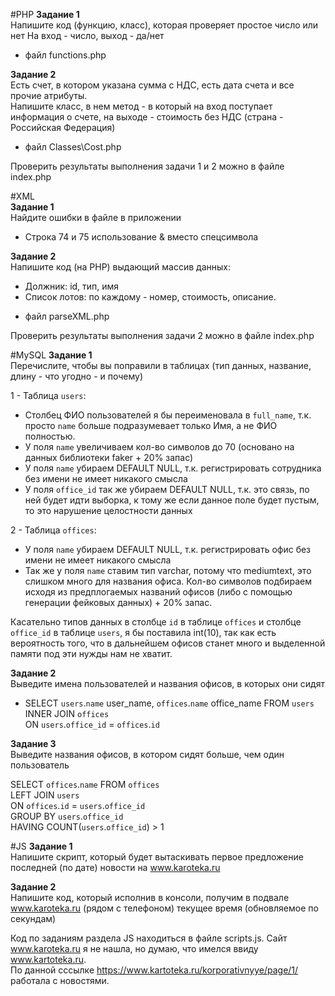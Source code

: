 #PHP
**Задание 1**  
Напишите код (функцию, класс), которая проверяет простое число или нет
На вход - число, выход - да/нет

* файл functions.php

**Задание 2**  
Есть счет, в котором указана сумма с НДС, есть дата счета и все прочие атрибуты.  
Напишите класс, в нем метод - в который на вход поступает информация о счете, на выходе - стоимость без НДС (страна - Российская Федерация)

* файл Classes\Cost.php

Проверить результаты выполнения задачи 1 и 2 можно в файле index.php


#XML  
**Задание 1**  
Найдите ошибки в файле в приложении  

* Строка 74 и 75 использование & вместо спецсимвола

**Задание 2**  
Напишите код (на PHP) выдающий массив данных: 
   - Должник: id, тип, имя
   - Список лотов: по каждому - номер, стоимость, описание.

* файл parseXML.php

Проверить результаты выполнения задачи 2 можно в файле index.php

#MySQL
**Задание 1**  
Перечислите, чтобы вы поправили в таблицах (тип данных, название, длину - что угодно - и почему)  

1 - Таблица `users`:
  * Столбец ФИО пользователей я бы переименовала в `full_name`, т.к. просто `name` больше подразумевает только Имя, а не ФИО полностью.
  * У поля `name` увеличиваем кол-во символов до 70 (основано на данных библиотеки faker + 20% запас)
  * У поля `name` убираем DEFAULT NULL, т.к. регистрировать сотрудника без имени не имеет никакого смысла
  * У поля `office_id` так же убираем DEFAULT NULL, т.к. это связь, по ней будет идти выборка, к тому же если данное поле будет пустым, то это нарушение целостности данных
  
  
 2 - Таблица `offices`:
   * У поля `name` убираем DEFAULT NULL, т.к. регистрировать офис без имени не имеет никакого смысла
   * Так же у поля `name` ставим тип varchar, потому что mediumtext, это слишком много для названия офиса. Кол-во символов подбираем исходя из предплогаемых названий офисов (либо с помощью генерации фейковых данных) + 20% запас.
   
 Касательно типов данных в столбце `id` в таблице `offices` и столбце `office_id` в таблице `users`, я бы поставила int(10), так как есть вероятность того, что в дальнейшем офисов станет много и выделенной памяти под эти нужды нам не хватит.   


**Задание 2**  
Выведите имена пользователей и названия офисов, в которых они сидят

* SELECT `users`.`name` user_name, `offices`.`name` office_name FROM `users`   
INNER JOIN `offices`   
ON `users`.`office_id` = `offices`.`id`


**Задание 3**  
Выведите названия офисов, в котором сидят больше, чем один пользователь

SELECT `offices`.`name` FROM `offices`  
LEFT JOIN `users`  
ON `offices`.`id` = `users`.`office_id`  
GROUP BY `users`.`office_id`  
HAVING COUNT(`users`.`office_id`) > 1


#JS
**Задание 1**  
Напишите скрипт, который будет вытаскивать первое предложение последней (по дате) новости на www.karoteka.ru


**Задание 2**  
Напишите код, который исполнив в консоли, получим в подвале www.karoteka.ru (рядом с телефоном) текущее время (обновляемое по секундам)

Код по заданиям раздела JS находиться в файле scripts.js. Сайт www.karoteka.ru я не нашла, но думаю, что имелся ввиду www.kartoteka.ru.  
По данной сссылке https://www.kartoteka.ru/korporativnyye/page/1/ работала с новостями.